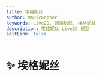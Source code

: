 ```yaml
---
title: 埃格妮丝
author: MagicGopher
keywords: Live2D, 碧海航线, 埃格妮丝
description: 埃格妮丝 Live2D 模型
editLink: false
---
```


# ✨ 埃格妮丝

<ClientOnly>
    <Live2DViewer modelUrl="/live2d/aijier_3/aijier_3.model3.json" :scale="0.1" :offset-y="-50" :offset-x="50" />
</ClientOnly>